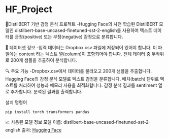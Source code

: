 # HF_Project

🧠DistilBERT 기반 감정 분석 프로젝트
-Hugging Face의 사전 학습된 DistilBERT 모델인
distilbert-base-uncased-finetuned-sst-2-english를 사용하여
텍스트 데이터를 긍정(positive) 또는 부정(negative) 감정으로 분류합니다.

📂 데이터셋 정보
-입력 데이터는 Dropbox.csv 파일에 저장되어 있어야 합니다.
이 파일에는 content 라는 텍스트 열(column)이 포함되어야 합니다.
전체 데이터 중 무작위로 200개 샘플을 추출하여 분석합니다.

🔍 주요 기능
-Dropbox.csv에서 데이터를 불러오고 200개 샘플을 추출합니다.
Hugging Face의 감정 분석 모델로 텍스트 감정을 분류합니다.
배치(batch) 단위로 텍스트를 처리하여 성능과 메모리 사용을 최적화합니다.
감정 분석 결과를 sentiment 열로 추가합니다.
분석된 결과를 출력합니다.

설치 명령어
```
pip install torch transformers pandas
```

📈 사용된 모델 정보
모델 이름: distilbert-base-uncased-finetuned-sst-2-english
출처: [Hugging Face](https://huggingface.co/distilbert/distilbert-base-uncased-finetuned-sst-2-english)
